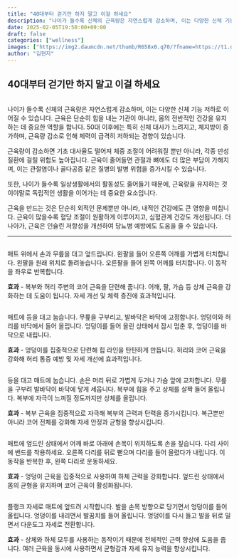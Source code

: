 ```yaml
---
title: "40대부터 걷기만 하지 말고 이걸 하세요"
description: "나이가 들수록 신체의 근육량은 자연스럽게 감소하며, 이는 다양한 신체 기능 저하로 이어질 수 있습니다. 근육은 단순히 힘을 내는 기관이 아니라, 몸의 전반적인 건강을 유지하는 데 중요한 역할을 합니다. 50대 이후에는 특히 신체 대사가 느려지고, 체지방이 증가하며, 근"
date: 2025-02-05T19:50:00+09:00
draft: false
categories: ["wellness"]
images: ["https://img2.daumcdn.net/thumb/R658x0.q70/?fname=https://t1.daumcdn.net/news/202412/15/tenbody/20241215073057239fuff.jpg", "https://t1.daumcdn.net/news/202412/15/tenbody/20241215073057524rzto.gif", "https://t1.daumcdn.net/news/202412/15/tenbody/20241215073057924pndi.gif", "https://t1.daumcdn.net/news/202412/15/tenbody/20241215073058732dxle.gif", "https://t1.daumcdn.net/news/202412/15/tenbody/20241215073059060infr.gif"]
author: "김현지"
---
```


<h2 >40대부터 걷기만 하지 말고 이걸 하세요</h2> <figure ><img src="https://img2.daumcdn.net/thumb/R658x0.q70/?fname=https://t1.daumcdn.net/news/202412/15/tenbody/20241215073057239fuff.jpg" alt=""/></figure> <p>나이가 들수록 신체의 근육량은 자연스럽게 감소하며, 이는 다양한 신체 기능 저하로 이어질 수 있습니다. 근육은 단순히 힘을 내는 기관이 아니라, 몸의 전반적인 건강을 유지하는 데 중요한 역할을 합니다. 50대 이후에는 특히 신체 대사가 느려지고, 체지방이 증가하며, 근육량 감소로 인해 체력이 급격히 저하되는 경향이 있습니다.</p> <p>근육량이 감소하면 기초 대사율도 떨어져 체중 조절이 어려워질 뿐만 아니라, 각종 만성 질환에 걸릴 위험도 높아집니다. 근육이 줄어들면 관절과 뼈에도 더 많은 부담이 가해지며, 이는 관절염이나 골다공증 같은 질병의 발병 위험을 증가시킬 수 있습니다.</p> <p>또한, 나이가 들수록 일상생활에서의 활동성도 줄어들기 때문에, 근육량을 유지하는 것이야말로 독립적인 생활을 이어가는 데 중요한 요소입니다.</p> <p>근육을 만드는 것은 단순히 외적인 문제뿐만 아니라, 내적인 건강에도 큰 영향을 미칩니다. 근육이 많을수록 혈당 조절이 원활하게 이루어지고, 심혈관계 건강도 개선됩니다. 더 나아가, 근육은 인슐린 저항성을 개선하여 당뇨병 예방에도 도움을 줄 수 있습니다.</p> <hr /> <figure ><img src="https://t1.daumcdn.net/news/202412/15/tenbody/20241215073057524rzto.gif" alt=""/></figure> <p>매트 위에서 손과 무릎을 대고 엎드립니다. 왼팔을 들어 오른쪽 어깨를 가볍게 터치합니다. 왼팔을 원래 위치로 돌려놓습니다. 오른팔을 들어 왼쪽 어깨를 터치합니다. 이 동작을 좌우로 반복합니다.</p> <p><strong>효과</strong> - 복부와 허리 주변의 코어 근육을 단련해 줍니다. 어깨, 팔, 가슴 등 상체 근육을 강화하는 데 도움이 됩니다. 자세 개선 및 체력 증진에 효과적입니다.</p> <figure ><img src="https://t1.daumcdn.net/news/202412/15/tenbody/20241215073057924pndi.gif" alt=""/></figure> <p>매트에 등을 대고 눕습니다. 무릎을 구부리고, 발바닥은 바닥에 고정합니다. 엉덩이와 허리를 바닥에서 들어 올립니다. 엉덩이를 들어 올린 상태에서 잠시 멈춘 후, 엉덩이를 바닥으로 내립니다.</p> <p><strong>효과</strong> - 엉덩이를 집중적으로 단련해 힙 라인을 탄탄하게 만듭니다. 허리와 코어 근육을 강화해 허리 통증 예방 및 자세 개선에 효과적입니다.</p> <figure ><img src="https://t1.daumcdn.net/news/202412/15/tenbody/20241215073058732dxle.gif" alt=""/></figure> <p>등을 대고 매트에 눕습니다. 손은 머리 뒤로 가볍게 두거나 가슴 앞에 교차합니다. 무릎을 구부려 발바닥이 바닥에 닿게 세웁니다. 복부에 힘을 주고 상체를 살짝 들어 올립니다. 복부에 자극이 느껴질 정도까지만 상체를 올립니다.</p> <p><strong>효과</strong> - 복부 근육을 집중적으로 자극해 복부의 근력과 탄력을 증가시킵니다. 복근뿐만 아니라 코어 전체를 강화해 자세 안정과 균형을 향상시킵니다.</p> <figure ><img src="https://t1.daumcdn.net/news/202412/15/tenbody/20241215073059060infr.gif" alt=""/></figure> <p>매트에 엎드린 상태에서 어깨 바로 아래에 손목이 위치하도록 손을 짚습니다. 다리 사이에 밴드를 착용하세요. 오른쪽 다리를 뒤로 뻗으며 다리를 들어 올렸다가 내립니다. 이 동작을 반복한 후, 왼쪽 다리로 운동하세요.</p> <p><strong>효과</strong> - 엉덩이 근육을 집중적으로 사용하여 하체 근력을 강화합니다. 엎드린 상태에서 몸의 균형을 유지하며 코어 근육이 활성화됩니다.</p> <figure ><img src="https://t1.daumcdn.net/news/202412/15/tenbody/20241215073059618whil.gif" alt=""/></figure> <p>플랭크 자세로 매트에 엎드려 시작합니다. 발을 손목 방향으로 당기면서 엉덩이를 들어 올립니다. 엉덩이를 내리면서 발꿈치를 들어 올립니다. 엉덩이를 다시 들고 발을 뒤로 밀면서 다운도그 자세로 전환합니다.</p> <p><strong>효과</strong> - 상체와 하체 모두를 사용하는 동작이기 때문에 전체적인 근력 향상에 도움을 줍니다. 여러 근육을 동시에 사용하면서 균형감과 자세 유지 능력을 향상시킵니다.</p>